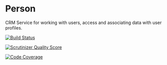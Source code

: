 Person
======

CRM Service for working with users, access and associating data with user profiles.

[![Build Status](https://travis-ci.org/Opine-Org/Person.png?branch=master)](https://travis-ci.org/Opine-Org/Person)

[![Scrutinizer Quality Score](https://scrutinizer-ci.com/g/Opine-Org/Person/badges/quality-score.png?s=f41a50edb79654a77129fb15bbff9eebf5d85245)](https://scrutinizer-ci.com/g/Opine-Org/Person/)

[![Code Coverage](https://scrutinizer-ci.com/g/Opine-Org/Person/badges/coverage.png?s=c1bafda6c19e4803deeefcb28a6486f1b1591e95)](https://scrutinizer-ci.com/g/Opine-Org/Person/)
